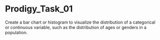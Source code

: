# Prodigy_Task_01
Create a bar chart or histogram to visualize the distribution of a categorical or continuous variable,   such as the distribution of ages or genders in a population.
